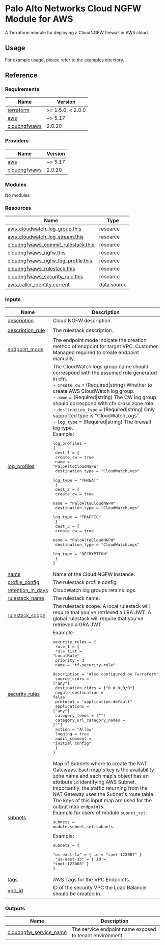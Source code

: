 # Palo Alto Networks Cloud NGFW Module for AWS

A Terraform module for deploying a CloudNGFW firewall in AWS cloud.

## Usage

For example usage, please refer to the [examples](https://github.com/PaloAltoNetworks/terraform-aws-swfw-modules/tree/main/examples) directory.


## Reference
<!-- BEGIN_TF_DOCS -->
### Requirements

| Name | Version |
|------|---------|
| <a name="requirement_terraform"></a> [terraform](#requirement\_terraform) | >= 1.5.0, < 2.0.0 |
| <a name="requirement_aws"></a> [aws](#requirement\_aws) | ~> 5.17 |
| <a name="requirement_cloudngfwaws"></a> [cloudngfwaws](#requirement\_cloudngfwaws) | 2.0.20 |

### Providers

| Name | Version |
|------|---------|
| <a name="provider_aws"></a> [aws](#provider\_aws) | ~> 5.17 |
| <a name="provider_cloudngfwaws"></a> [cloudngfwaws](#provider\_cloudngfwaws) | 2.0.20 |

### Modules

No modules.

### Resources

| Name | Type |
|------|------|
| [aws_cloudwatch_log_group.this](https://registry.terraform.io/providers/hashicorp/aws/latest/docs/resources/cloudwatch_log_group) | resource |
| [aws_cloudwatch_log_stream.this](https://registry.terraform.io/providers/hashicorp/aws/latest/docs/resources/cloudwatch_log_stream) | resource |
| [cloudngfwaws_commit_rulestack.this](https://registry.terraform.io/providers/PaloAltoNetworks/cloudngfwaws/2.0.20/docs/resources/commit_rulestack) | resource |
| [cloudngfwaws_ngfw.this](https://registry.terraform.io/providers/PaloAltoNetworks/cloudngfwaws/2.0.20/docs/resources/ngfw) | resource |
| [cloudngfwaws_ngfw_log_profile.this](https://registry.terraform.io/providers/PaloAltoNetworks/cloudngfwaws/2.0.20/docs/resources/ngfw_log_profile) | resource |
| [cloudngfwaws_rulestack.this](https://registry.terraform.io/providers/PaloAltoNetworks/cloudngfwaws/2.0.20/docs/resources/rulestack) | resource |
| [cloudngfwaws_security_rule.this](https://registry.terraform.io/providers/PaloAltoNetworks/cloudngfwaws/2.0.20/docs/resources/security_rule) | resource |
| [aws_caller_identity.current](https://registry.terraform.io/providers/hashicorp/aws/latest/docs/data-sources/caller_identity) | data source |

### Inputs

| Name | Description | Type | Default | Required |
|------|-------------|------|---------|:--------:|
| <a name="input_description"></a> [description](#input\_description) | Cloud NGFW description. | `string` | `"CloudNGFW"` | no |
| <a name="input_description_rule"></a> [description\_rule](#input\_description\_rule) | The rulestack description. | `string` | `"CloudNGFW rulestack"` | no |
| <a name="input_endpoint_mode"></a> [endpoint\_mode](#input\_endpoint\_mode) | The endpoint mode indicate the creation method of endpoint for target VPC. Customer Managed required to create endpoint manually. | `string` | `"CustomerManaged"` | no |
| <a name="input_log_profiles"></a> [log\_profiles](#input\_log\_profiles) | The CloudWatch logs group name should correspond with the assumed role generated in cfn.<br/>- `create_cw`        = (Required\|string) Whether to create AWS CloudWatch log group.<br/>- `name`             = (Required\|string) The CW log group should correspond with cfn cross zone role.<br/>- `destination_type` = (Required\|string) Only supported type is "CloudWatchLogs".<br/>- `log_type`         = (Required\|string) The firewall log type.<br/>Example:<pre>log_profiles = {<br/>  dest_1 = {<br/>    create_cw        = true<br/>    name             = "PaloAltoCloudNGFW"<br/>    destination_type = "CloudWatchLogs"<br/>    log_type         = "THREAT"<br/>  }<br/>  dest_2 = {<br/>    create_cw        = true<br/>    name             = "PaloAltoCloudNGFW"<br/>    destination_type = "CloudWatchLogs"<br/>    log_type         = "TRAFFIC"<br/>  }<br/>  dest_3 = {<br/>    create_cw        = true<br/>    name             = "PaloAltoCloudNGFW"<br/>    destination_type = "CloudWatchLogs"<br/>    log_type         = "DECRYPTION"<br/>  }<br/>}</pre> | <pre>map(object({<br/>    create_cw        = bool<br/>    name             = string<br/>    destination_type = string<br/>    log_type         = string<br/>    }<br/>  ))</pre> | `{}` | no |
| <a name="input_name"></a> [name](#input\_name) | Name of the Cloud NGFW instance. | `string` | n/a | yes |
| <a name="input_profile_config"></a> [profile\_config](#input\_profile\_config) | The rulestack profile config. | `map(any)` | `{}` | no |
| <a name="input_retention_in_days"></a> [retention\_in\_days](#input\_retention\_in\_days) | CloudWatch log groups retains logs. | `number` | `365` | no |
| <a name="input_rulestack_name"></a> [rulestack\_name](#input\_rulestack\_name) | The rulestack name. | `string` | n/a | yes |
| <a name="input_rulestack_scope"></a> [rulestack\_scope](#input\_rulestack\_scope) | The rulestack scope. A local rulestack will require that you've retrieved a LRA JWT. A global rulestack will require that you've retrieved a GRA JWT | `string` | `"Local"` | no |
| <a name="input_security_rules"></a> [security\_rules](#input\_security\_rules) | Example:<pre>security_rules = {<br/>  rule_1 = {<br/>    rule_list                   = "LocalRule"<br/>    priority                    = 3<br/>    name                        = "tf-security-rule"<br/>    description                 = "Also configured by Terraform"<br/>    source_cidrs                = ["any"]<br/>    destination_cidrs           = ["0.0.0.0/0"]<br/>    negate_destination          = false<br/>    protocol                    = "application-default"<br/>    applications                = ["any"]<br/>    category_feeds              = [""]<br/>    category_url_category_names = [""]<br/>    action                      = "Allow"<br/>    logging                     = true<br/>    audit_comment               = "initial config"<br/>  }<br/>}</pre> | <pre>map(object({<br/>    rule_list                   = string<br/>    priority                    = number<br/>    name                        = string<br/>    description                 = string<br/>    source_cidrs                = set(string)<br/>    destination_cidrs           = set(string)<br/>    negate_destination          = bool<br/>    protocol                    = string<br/>    applications                = set(string)<br/>    category_feeds              = set(string)<br/>    category_url_category_names = set(string)<br/>    action                      = string<br/>    logging                     = bool<br/>    audit_comment               = string<br/>  }))</pre> | `{}` | no |
| <a name="input_subnets"></a> [subnets](#input\_subnets) | Map of Subnets where to create the NAT Gateways. Each map's key is the availability zone name and each map's object has an attribute `id` identifying AWS Subnet. Importantly, the traffic returning from the NAT Gateway uses the Subnet's route table.<br/>The keys of this input map are used for the output map `endpoints`.<br/>Example for users of module `subnet_set`:<pre>subnets = module.subnet_set.subnets</pre>Example:<pre>subnets = {<br/>  "us-east-1a" = { id = "snet-123007" }<br/>  "us-east-1b" = { id = "snet-123008" }<br/>}</pre> | <pre>map(object({<br/>    id   = string<br/>    tags = map(string)<br/>  }))</pre> | n/a | yes |
| <a name="input_tags"></a> [tags](#input\_tags) | AWS Tags for the VPC Endpoints. | `map(string)` | `{}` | no |
| <a name="input_vpc_id"></a> [vpc\_id](#input\_vpc\_id) | ID of the security VPC the Load Balancer should be created in. | `string` | n/a | yes |

### Outputs

| Name | Description |
|------|-------------|
| <a name="output_cloudngfw_service_name"></a> [cloudngfw\_service\_name](#output\_cloudngfw\_service\_name) | The service endpoint name exposed to tenant environment. |
<!-- END_TF_DOCS -->
